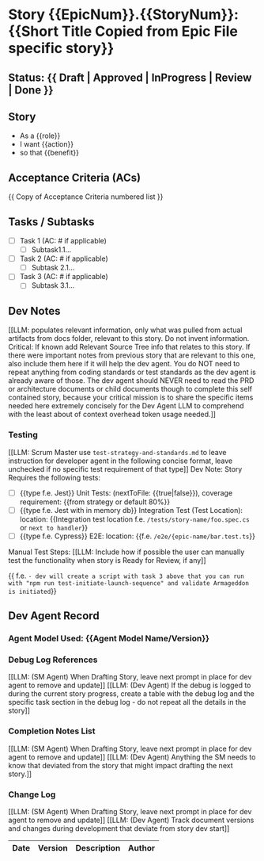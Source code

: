 # Story {{EpicNum}}.{{StoryNum}}: {{Short Title Copied from Epic File specific story}}

## Status: {{ Draft | Approved | InProgress | Review | Done }}

## Story

- As a {{role}}
- I want {{action}}
- so that {{benefit}}

## Acceptance Criteria (ACs)

{{ Copy of Acceptance Criteria numbered list }}

## Tasks / Subtasks

- [ ] Task 1 (AC: # if applicable)
  - [ ] Subtask1.1...
- [ ] Task 2 (AC: # if applicable)
  - [ ] Subtask 2.1...
- [ ] Task 3 (AC: # if applicable)
  - [ ] Subtask 3.1...

## Dev Notes

[[LLM: populates relevant information, only what was pulled from actual artifacts from docs folder, relevant to this story. Do not invent information. Critical: If known add Relevant Source Tree info that relates to this story. If there were important notes from previous story that are relevant to this one, also include them here if it will help the dev agent. You do NOT need to repeat anything from coding standards or test standards as the dev agent is already aware of those. The dev agent should NEVER need to read the PRD or architecture documents or child documents though to complete this self contained story, because your critical mission is to share the specific items needed here extremely concisely for the Dev Agent LLM to comprehend with the least about of context overhead token usage needed.]]

### Testing

[[LLM: Scrum Master use `test-strategy-and-standards.md` to leave instruction for developer agent in the following concise format, leave unchecked if no specific test requirement of that type]]
Dev Note: Story Requires the following tests:

- [ ] {{type f.e. Jest}} Unit Tests: (nextToFile: {{true|false}}), coverage requirement: {{from strategy or default 80%}}
- [ ] {{type f.e. Jest with in memory db}} Integration Test (Test Location): location: {{Integration test location f.e. `/tests/story-name/foo.spec.cs` or `next to handler`}}
- [ ] {{type f.e. Cypress}} E2E: location: {{f.e. `/e2e/{epic-name/bar.test.ts`}}

Manual Test Steps: [[LLM: Include how if possible the user can manually test the functionality when story is Ready for Review, if any]]

{{ f.e. `- dev will create a script with task 3 above that you can run with "npm run test-initiate-launch-sequence" and validate Armageddon is initiated`}}

## Dev Agent Record

### Agent Model Used: {{Agent Model Name/Version}}

### Debug Log References

[[LLM: (SM Agent) When Drafting Story, leave next prompt in place for dev agent to remove and update]]
[[LLM: (Dev Agent) If the debug is logged to during the current story progress, create a table with the debug log and the specific task section in the debug log - do not repeat all the details in the story]]

### Completion Notes List

[[LLM: (SM Agent) When Drafting Story, leave next prompt in place for dev agent to remove and update]]
[[LLM: (Dev Agent) Anything the SM needs to know that deviated from the story that might impact drafting the next story.]]

### Change Log

[[LLM: (SM Agent) When Drafting Story, leave next prompt in place for dev agent to remove and update]]
[[LLM: (Dev Agent) Track document versions and changes during development that deviate from story dev start]]

| Date | Version | Description | Author |
| :--- | :------ | :---------- | :----- |
